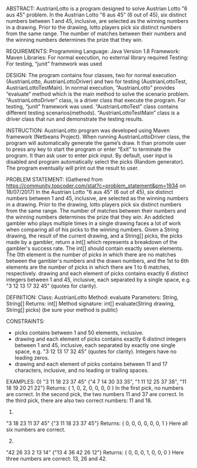 ABSTRACT:
AustrianLotto is a program designed to solve Austrian Lotto "6 aus 45" problem. In the Austrian Lotto "6 aus 45" (6 out of 45), 
six distinct numbers between 1 and 45, inclusive, are selected as the winning numbers in a drawing. Prior to the drawing, 
lotto players pick six distinct numbers from the same range. The number of matches between their numbers and the winning numbers 
determines the prize that they win.

REQUIREMENTS:
Programming Language: Java Version 1.8
Framework: Maven
Libraries: For normal execution, no external library required
Testing: For testing, “junit” framework was used

DESIGN:
The program contains four classes, two for normal execution (AustrianLotto, AustrianLottoDriver) and two for testing (AustrianLottoTest,
AustrianLottoTestMain). In normal execution, “AustrianLotto” provides “evaluate” method which is the main method to solve the scenario 
problem. “AustrianLottoDriver” class, is a driver class that execute the program. For testing, “junit” framework was used. 
“AustrianLottoTest” class contains different testing scenarios(methods). “AustrianLottoTestMain” class is a driver class that run and 
demonstrate the testing results.  

INSTRUCTION:
AustrianLotto program was developed using Maven framework (Netbeans Project). When running AustrianLottoDriver class, the program will 
automatically generate the game’s draw. It than promote user to press any key to start the program or enter “Exit” to terminate the 
program. It than ask user to enter pick input. By default, user input is disabled and program automatically select the picks (Random
generator). The program eventually will print out the result to user.

PROBLEM STATEMENT:
(Gathered from https://community.topcoder.com/stat?c=problem_statement&pm=1934 on 18/07/2017)
In the Austrian Lotto "6 aus 45" (6 out of 45), six distinct numbers between 1 and 45, inclusive, are selected as the winning numbers 
in a drawing. Prior to the drawing, lotto players pick six distinct numbers from the same range. The number of matches between their 
numbers and the winning numbers determines the prize that they win. An addicted gambler who plays multiple times in a single drawing 
faces a lot of work when comparing all of his picks to the winning numbers.
Given a String drawing, the result of the current drawing, and a String[] picks, the picks made by a gambler, return a int[] which 
represents a breakdown of the gambler's success rate. The int[] should contain exactly seven elements. The 0th element is the number 
of picks in which there are no matches between the gambler's numbers and the drawn numbers, and the 1st to 6th elements are the number 
of picks in which there are 1 to 6 matches, respectively. drawing and each element of picks contains exactly 6 distinct integers between
1 and 45, inclusive, each separated by a single space, e.g. "3 12 13 17 32 45" (quotes for clarity).

DEFINITION:
Class:	 AustrianLotto
Method: 	 evaluate
Parameters: String, String[]
Returns:	 int[]
Method signature: int[] evaluate(String drawing, String[] picks)
(be sure your method is public)
    
CONSTRAINTS:
- picks contains between 1 and 50 elements, inclusive.
- drawing and each element of picks contains exactly 6 distinct integers between 1 and 45, inclusive, each separated by exactly one 
single space, e.g. "3 12 13 17 32 45" (quotes for clarity). Integers have no leading zeros.
- drawing and each element of picks contains between 11 and 17 characters, inclusive, and no leading or trailing spaces.
 
EXAMPLES:
0)
"3 11 18 23 37 45"
{"4 7 14 30 33 35", "1 11 12 25 37 38", "11 18 19 20 21 22"}
Returns: { 1,  0,  2,  0,  0,  0,  0 }
In the first pick, no numbers are correct. In the second pick, the two numbers 11 and 37 are correct. In the third pick, there are also
two correct numbers: 11 and 18.

1)
"3 18 23 11 37 45"
{"3 11 18 23 37 45"}
Returns: { 0,  0,  0,  0,  0,  0,  1 }
Here all six numbers are correct.

2)
"42 26 33 2 13 14"
{"13 4 36 42 26 12"}
Returns: { 0,  0,  0,  1,  0,  0,  0 }
Here three numbers are correct: 13, 26 and 42.
